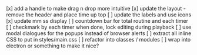  [x] add a handle to make drag n drop more intuitive
 [x] update the layout - remove the header and place time up top
 [ ] update the labels and use icons
 [x] update mm ss display
 [ ] countdown bar for total routine and each timer
 [ ] checkmark by each timer when done, lock editing during playback
 [ ] use modal dialogues for the popups instead of browser alerts
 [ ] extract all inline CSS to put in styles/main.css
 [ ] refactor into classes / modules
 [ ] wrap into electron or something to make it nice?
